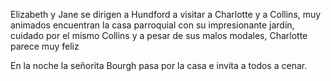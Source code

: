 Elizabeth y Jane se dirigen a Hundford a visitar a Charlotte y a Collins, muy animados encuentran la casa parroquial con su impresionante jardín, cuidado por el mismo Collins y a pesar de sus malos modales, Charlotte parece muy feliz 

En la noche la señorita Bourgh pasa por la casa e invita a todos a cenar.

